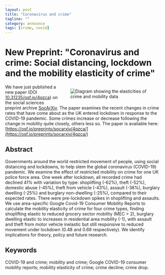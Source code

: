 ```yaml
---
layout: post
title: "Coronavirus and crime"
tagline: ""
category: announce
tags: [crime, covid]
---
```


# New Preprint: "Coronavirus and crime: Social distancing, lockdown and the mobility elasticity of crime"

<figure style="float:right; width:50%;" >
<img src="{{site.baseurl}}/figures/paper_figures/covid-crime-elasticities.png"
alt="Diagram showing the elasticities of crime and mobility data"/>
</figure>

We have just published a new paper (DOI [10.31235/osf.io/4qzca](https://osf.io/preprints/socarxiv/4qzca/)) on the social sciences preprint archive [SocArXiv](https://osf.io/preprints/socarxiv/). The paper examines the recent changes in crime rates that have come about as the UK entered lockdown in response to the COVID-19 pandemic. Some crimes increase or decrease following the change in mobility quite closely, others less so. The paper is available here: [https://osf.io/preprints/socarxiv/4qzca/](https://osf.io/preprints/socarxiv/4qzca/)


## Abstract

Governments around the world restricted movement of people, using social distancing and lockdowns, to help stem the global coronavirus (COVID-19) pandemic. We examine the effect of restricted mobility on crime for one UK police force area. One week after lockdown, all recorded crime had declined 41% with variation by type: shoplifting (-62%), theft (-52%), domestic abuse (-45%), theft from vehicle (-43%), assault (-36%), burglary dwelling (-25%) and burglary non-dwelling (-25%), compared to their expected rates. There were pre-lockdown spikes in shoplifting and assaults. We use area-specific Google Covid-19 Consumer Mobility Reports to calculate the mobility elasticity of crime for four crime types, finding shoplifting elastic to reduced grocery sector mobility (MEC > 2), burglary dwelling elastic to increases in residential area mobility (-1), with assault and theft from motor vehicle inelastic but still responsive to reduced movement under lockdown (0.48 and 0.69 respectively). We identify implications for theory, policy and future research.


## Keywords

COVID-19 and crime; mobility and crime; Google COVID-19 consumer mobility reports; mobility elasticity of crime; crime decline; crime drop.
